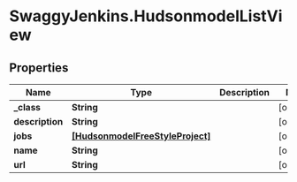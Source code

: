 # SwaggyJenkins.HudsonmodelListView

## Properties
Name | Type | Description | Notes
------------ | ------------- | ------------- | -------------
**_class** | **String** |  | [optional] 
**description** | **String** |  | [optional] 
**jobs** | [**[HudsonmodelFreeStyleProject]**](HudsonmodelFreeStyleProject.md) |  | [optional] 
**name** | **String** |  | [optional] 
**url** | **String** |  | [optional] 


